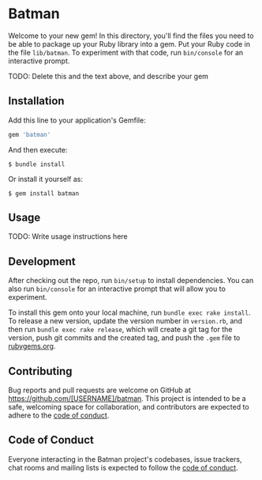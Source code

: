 # Batman 

Welcome to your new gem! In this directory, you'll find the files you need to be able to package up your Ruby library into a gem. Put your Ruby code in the file `lib/batman`. To experiment with that code, run `bin/console` for an interactive prompt.

TODO: Delete this and the text above, and describe your gem

## Installation

Add this line to your application's Gemfile:

```ruby
gem 'batman'
```

And then execute:

    $ bundle install

Or install it yourself as:

    $ gem install batman

## Usage

TODO: Write usage instructions here

## Development

After checking out the repo, run `bin/setup` to install dependencies. You can also run `bin/console` for an interactive prompt that will allow you to experiment.

To install this gem onto your local machine, run `bundle exec rake install`. To release a new version, update the version number in `version.rb`, and then run `bundle exec rake release`, which will create a git tag for the version, push git commits and the created tag, and push the `.gem` file to [rubygems.org](https://rubygems.org).

## Contributing

Bug reports and pull requests are welcome on GitHub at https://github.com/[USERNAME]/batman. This project is intended to be a safe, welcoming space for collaboration, and contributors are expected to adhere to the [code of conduct](https://github.com/[USERNAME]/batman/blob/master/CODE_OF_CONDUCT.md).

## Code of Conduct

Everyone interacting in the Batman project's codebases, issue trackers, chat rooms and mailing lists is expected to follow the [code of conduct](https://github.com/[USERNAME]/batman/blob/master/CODE_OF_CONDUCT.md).
